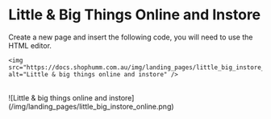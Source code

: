 # Little & Big Things Online and Instore

Create a new page and insert the following code, you will need to use the HTML editor.

```
<img src="https://docs.shophumm.com.au/img/landing_pages/little_big_instore_online.png" alt="Little & big things online and instore" />
```

<br>
![Little & big things online and instore](/img/landing_pages/little_big_instore_online.png)